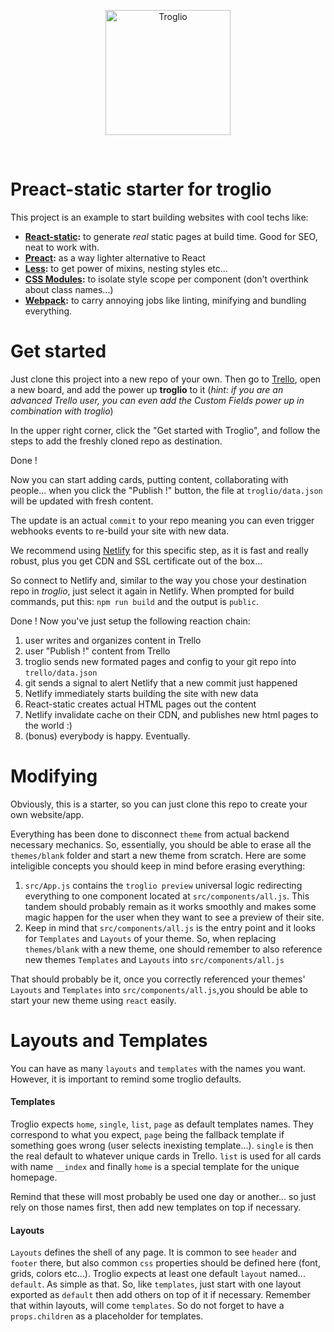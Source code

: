 <p align="center">
    <img src="https://troglio.com/img/troglio-logo.png" width="200" height="200" alt="Troglio" />
</p>
<br />

# Preact-static starter for troglio

This project is an example to start building websites with cool techs like:
- **[React-static](https://github.com/nozzle/react-static):** to generate *real* static pages at build time. Good for SEO, neat to work with.
- **[Preact](https://github.com/developit/preact):** as a way lighter alternative to React
- **[Less](http://lesscss.org/):** to get power of mixins, nesting styles etc...
- **[CSS Modules](https://github.com/css-modules/css-modules):** to isolate style scope per component (don't overthink about class names...)
- **[Webpack](https://webpack.js.org/):** to carry annoying jobs like linting, minifying and bundling everything.


# Get started

Just clone this project into a new repo of your own. Then go to [Trello](trello.com), open a new board, and add the power up **troglio** to it (*hint: if you are an advanced Trello user, you can even add the Custom Fields power up in combination with troglio*)

In the upper right corner, click the "Get started with Troglio", and follow the steps to add the freshly cloned repo as destination.

Done !

Now you can start adding cards, putting content, collaborating with people... when you click the "Publish !" button, the file at `troglio/data.json` will be updated with fresh content.

The update is an actual `commit` to your repo meaning you can even trigger webhooks events to re-build your site with new data.

We recommend using [Netlify](netlify.com) for this specific step, as it is fast and really robust, plus you get CDN and SSL certificate out of the box...

So connect to Netlify and, similar to the way you chose your destination repo in *troglio*, just select it again in Netlify.
When prompted for build commands, put this: `npm run build` and the output is `public`.

Done !
Now you've just setup the following reaction chain:
1. user writes and organizes content in Trello
2. user "Publish !" content from Trello
3. troglio sends new formated pages and config to your git repo into `trello/data.json`
4. git sends a signal to alert Netlify that a new commit just happened 
5. Netlify immediately starts building the site with new data
6. React-static creates actual HTML pages out the content
7. Netlify invalidate cache on their CDN, and publishes new html pages to the world :)
8. (bonus) everybody is happy. Eventually.

# Modifying

Obviously, this is a starter, so you can just clone this repo to create your own website/app.

Everything has been done to disconnect `theme` from actual backend necessary mechanics. So, essentially, you should be able to erase all the `themes/blank` folder and start a new theme from scratch.
Here are some inteligible concepts you should keep in mind before erasing everything:
1. `src/App.js` contains the `troglio preview` universal logic redirecting everything to one component located at `src/components/all.js`. This tandem should probably remain as it works smoothly and makes some magic happen for the user when they want to see a preview of their site.
2. Keep in mind that `src/components/all.js` is the entry point and it looks for `Templates` and `Layouts` of your theme. So, when replacing `themes/blank` with a new theme, one should remember to also reference new themes `Templates` and `Layouts` into `src/components/all.js`

That should probably be it, once you correctly referenced your themes' `Layouts` and `Templates` into `src/components/all.js`,you should be able to start your new theme using `react` easily.

# Layouts and Templates

You can have as many `layouts` and `templates` with the names you want. However, it is important to remind some troglio defaults.

#### Templates

Troglio expects `home`, `single`, `list`, `page` as default templates names. They correspond to what you expect, `page` being the fallback template if something goes wrong (user selects inexisting template...). `single` is then the real default to whatever unique cards in Trello. `list` is used for all cards with name `__index` and finally `home` is a special template for the unique homepage.

Remind that these will most probably be used one day or another... so just rely on those names first, then add new templates on top if necessary.


#### Layouts

`Layouts` defines the shell of any page. It is common to see `header` and `footer` there, but also common `css` properties should be defined here (font, grids, colors etc...).
Troglio expects at least one default `layout` named... `default`. As simple as that. So, like `templates`, just start with one layout exported as `default` then add others on top of it if necessary.
Remember that within layouts, will come `templates`. So do not forget to have a `props.children` as a placeholder for templates.



